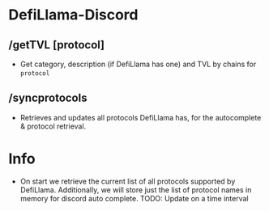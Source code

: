 # DefiLlama-Discord

## /getTVL [protocol]
- Get category, description (if DefiLlama has one) and TVL by chains for `protocol`

## /syncprotocols
- Retrieves and updates all protocols DefiLlama has, for the autocomplete & protocol retrieval.

# Info
- On start we retrieve the current list of all protocols supported by DefiLlama. Additionally, we will store just the list of protocol names in memory for discord auto complete. TODO: Update on a time interval